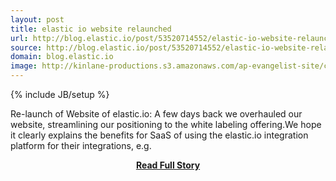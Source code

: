 ```yaml
---
layout: post
title: elastic io website relaunched
url: http://blog.elastic.io/post/53520714552/elastic-io-website-relaunched
source: http://blog.elastic.io/post/53520714552/elastic-io-website-relaunched
domain: blog.elastic.io
image: http://kinlane-productions.s3.amazonaws.com/ap-evangelist-site/curated/screenshots/10015_blog_elastic_io.png
---
```

{% include JB/setup %}<p>Re-launch of Website of elastic.io: A few days back we overhauled our website, streamlining our positioning to the white labeling offering.We hope it clearly explains the benefits for SaaS of using the elastic.io integration platform for their integrations, e.g.</p>
<center><p><a href="http://blog.elastic.io/post/53520714552/elastic-io-website-relaunched" style='padding:25px; font-sze:18px; font-weight: bold;'>Read Full Story</a></p></center>
